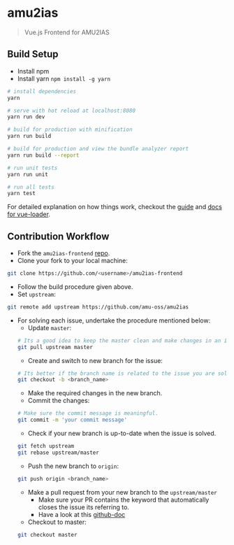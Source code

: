 # amu2ias

> Vue.js Frontend for AMU2IAS

## Build Setup

- Install npm
- Install yarn `npm install -g yarn`

``` bash
# install dependencies
yarn

# serve with hot reload at localhost:8080
yarn run dev

# build for production with minification
yarn run build

# build for production and view the bundle analyzer report
yarn run build --report

# run unit tests
yarn run unit

# run all tests
yarn test
```

For detailed explanation on how things work, checkout the [guide](http://vuejs-templates.github.io/webpack/) and [docs for vue-loader](http://vuejs.github.io/vue-loader).

## Contribution Workflow

- Fork the `amu2ias-frontend` [repo](https://github.com/amu-oss/amu2ias-frontend).
- Clone your fork to your local machine:
``` bash
git clone https://github.com/<username>/amu2ias-frontend
```
- Follow the build procedure given above.
- Set `upstream`:
``` bash
git remote add upstream https://github.com/amu-oss/amu2ias
```
- For solving each issue, undertake the procedure mentioned below:
   - Update `master`:
   ```bash
   # Its a good idea to keep the master clean and make changes in an issue-specific branch.
   git pull upstream master
   ```
   - Create and switch to new branch for the issue:
   ```bash
   # Its better if the branch name is related to the issue you are solving. 
   git checkout -b <branch_name>
   ```
   - Make the required changes in the new branch.
   - Commit the changes:
   ```bash
   # Make sure the commit message is meaningful.
   git commit -m 'your commit message'
   ```
   - Check if your new branch is up-to-date when the issue is solved.
   ```bash
   git fetch upstream
   git rebase upstream/master
   ```
   - Push the new branch to `origin`:
   ```bash
   git push origin <branch_name>
   ```
   - Make a pull request from your new branch to the `upstream/master`
      - Make sure your PR contains the keyword that automatically closes the issue its referring to.
      - Have a look at this [github-doc](https://help.github.com/articles/closing-issues-using-keywords/)
   - Checkout to master:
   ```bash
   git checkout master
   ```   

